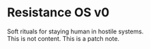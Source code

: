 # Resistance OS v0

Soft rituals for staying human in hostile systems.  
This is not content. This is a patch note.